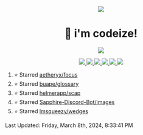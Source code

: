 <p align="center">
    <img src="https://avatars.githubusercontent.com/u/63158950?s=400&u=dd76c829ae30921e131dcbe7c830dc368e2d6e8a&v=4" />
</p>

<h1 align="center">
    👋 i'm codeize!
</h1>

<p align="center">
  <a href="https://skillicons.dev">
    <img align="center" src="https://skillicons.dev/icons?i=discord,bots,ts,nodejs,mysql,postgresql,react,nextjs,tailwindcss" />
  </a>
</p>

<p align="center">
  <a href="https://discord.com/users/668423998777982997">
    <img src="https://nocache.advaith.workers.dev?url=https://img.shields.io/endpoint?url=https://dev.discordprofiles.me/api/badge/status/668423998777982997?simple=true" />
    <img src="https://nocache.advaith.workers.dev?url=https://img.shields.io/endpoint?url=https://dev.discordprofiles.me/api/badge/vscode/668423998777982997" />
    <img src="https://nocache.advaith.workers.dev?url=https://img.shields.io/endpoint?url=https://dev.discordprofiles.me/api/badge/playing/668423998777982997" />
    <img src="https://nocache.advaith.workers.dev?url=https://img.shields.io/endpoint?url=https://dev.discordprofiles.me/api/badge/spotify/668423998777982997" />
    <img src="https://komarev.com/ghpvc/?username=codeize" />
    <img src="https://hits.link/hits?url=https%3A%2F%2Fgithub.com%2FCodeize" />
  </a>
</p>

<!--RECENT_ACTIVITY:start-->
1. ⭐ Starred [aetheryx/focus](https://github.com/aetheryx/focus)<br>
2. ⭐ Starred [buape/glossary](https://github.com/buape/glossary)<br>
3. ⭐ Starred [helmerapp/scap](https://github.com/helmerapp/scap)<br>
4. ⭐ Starred [Sapphire-Discord-Bot/images](https://github.com/Sapphire-Discord-Bot/images)<br>
5. ⭐ Starred [lmsqueezy/wedges](https://github.com/lmsqueezy/wedges)<br>
<!--RECENT_ACTIVITY:end-->

<!--RECENT_ACTIVITY:last_update-->
Last Updated: Friday, March 8th, 2024, 8:33:41 PM
<!--RECENT_ACTIVITY:last_update_end-->
